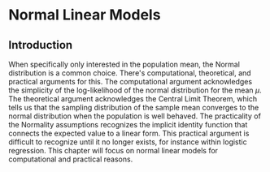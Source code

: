 # Normal Linear Models

## Introduction

When specifically only interested in the population mean, the Normal distribution is a common choice.  There's computational, theoretical, and practical arguments for this.  The computational argument acknowledges the simplicity of the log-likelihood of the normal distribution for the mean $\mu$.  The theoretical argument acknowledges the Central Limit Theorem, which tells us that the sampling distribution of the sample mean converges to the normal distribution when the population is well behaved.  The practicality of the Normality assumptions recognizes the implicit identity function that connects the expected value to a linear form.  This practical argument is difficult to recognize until it no longer exists, for instance within logistic regression.  This chapter will focus on normal linear models for computational and practical reasons.